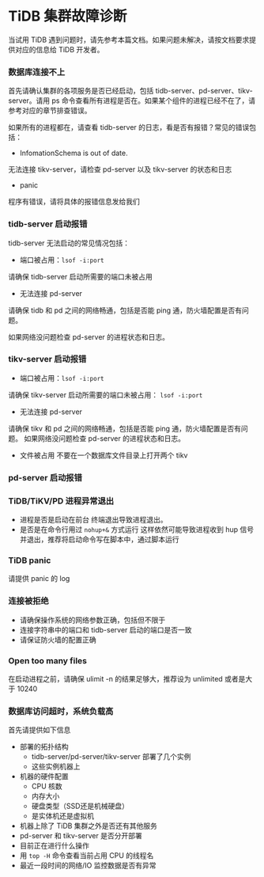 # TiDB 集群故障诊断

当试用 TiDB 遇到问题时，请先参考本篇文档。如果问题未解决，请按文档要求提供对应的信息给 TiDB 开发者。

### 数据库连接不上
首先请确认集群的各项服务是否已经启动，包括 tidb-server、pd-server、tikv-server。请用 ps 命令查看所有进程是否在。如果某个组件的进程已经不在了，请参考对应的章节排查错误。

如果所有的进程都在，请查看 tidb-server 的日志，看是否有报错？常见的错误包括：
+ InfomationSchema is out of date.

无法连接 tikv-server，请检查 pd-server 以及 tikv-server 的状态和日志
+ panic

程序有错误，请将具体的报错信息发给我们

### tidb-server 启动报错
tidb-server 无法启动的常见情况包括：
+ 端口被占用：`lsof -i:port`

请确保 tidb-server 启动所需要的端口未被占用
+ 无法连接 pd-server

请确保 tidb 和 pd 之间的网络畅通，包括是否能 ping 通，防火墙配置是否有问题。

如果网络没问题检查 pd-server 的进程状态和日志。

### tikv-server 启动报错
+ 端口被占用：`lsof -i:port`

请确保 tikv-server 启动所需要的端口未被占用： `lsof -i:port`
+ 无法连接 pd-server

请确保 tikv 和 pd 之间的网络畅通，包括是否能 ping 通，防火墙配置是否有问题。
如果网络没问题检查 pd-server 的进程状态和日志。

+ 文件被占用
不要在一个数据库文件目录上打开两个 tikv

### pd-server 启动报错

### TiDB/TiKV/PD 进程异常退出
+ 进程是否是启动在前台
终端退出导致进程退出。
+ 是否是在命令行用过 `nohup+&` 方式运行
这样依然可能导致进程收到 hup 信号并退出，推荐将启动命令写在脚本中，通过脚本运行


### TiDB panic
请提供 panic 的 log

### 连接被拒绝
+ 请确保操作系统的网络参数正确，包括但不限于
+ 连接字符串中的端口和 tidb-server 启动的端口是否一致
+ 请保证防火墙的配置正确

### Open too many files
在启动进程之前，请确保 ulimit -n 的结果足够大，推荐设为 unlimited 或者是大于 10240

### 数据库访问超时，系统负载高
首先请提供如下信息
+ 部署的拓扑结构
  - tidb-server/pd-server/tikv-server 部署了几个实例
  - 这些实例机器上
+ 机器的硬件配置
  - CPU 核数
  - 内存大小
  - 硬盘类型（SSD还是机械硬盘）
  - 是实体机还是虚拟机
+ 机器上除了 TiDB 集群之外是否还有其他服务
+ pd-server 和 tikv-server 是否分开部署
+ 目前正在进行什么操作
+ 用 `top -H` 命令查看当前占用 CPU 的线程名
+ 最近一段时间的网络/IO 监控数据是否有异常
